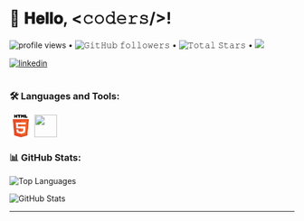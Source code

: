 <!-- Título principal del perfil -->
<h1>
  👋 𝐇𝐞𝐥𝐥𝐨, &lt;𝚌𝚘𝚍𝚎𝚛𝚜/&gt;!
</h1>

<!-- Título principal del perfil 
<p align="center">
  <a href="https://github.com/ryo-ma/github-profile-trophy">
    <img src="https://github-profile-trophy.vercel.app/?username=kl4rkx&theme=flat&no-frame=true&margin-w=15" alt="Achievements" />
  </a>
</p>-->

<p>
  <img alt = "profile views" src="https://komarev.com/ghpvc/?username=kl4rkx&style=flat&color=blue"/> •   
  <img alt="𝙶𝚒𝚝𝙷𝚞𝚋 𝚏𝚘𝚕𝚕𝚘𝚠𝚎𝚛𝚜" src="https://img.shields.io/github/followers/kl4rkx?label=Followers&style=social"/> •
  <img src="https://img.shields.io/github/stars/kl4rkx?label=Stars" alt="𝚃𝚘𝚝𝚊𝚕 𝚂𝚝𝚊𝚛𝚜"/> •
  <a href="https://github.com/sponsors/kl4rkx"><img src="https://img.shields.io/static/v1?label=Sponsor&message=%E2%9D%A4&logo=GitHub&color=%23fe8e86"/></a>
</p>

[![linkedin](https://linkedin-github-readme.onrender.com/api/render/David%20Castillo/Técnico%20Informático/Estudiante/Grado%20Superior/dark/https%3A%2F%2Fmedia.licdn.com%2Fdms%2Fimage%2Fv2%2FD4E03AQG4NXhEOd8Uvw%2Fprofile-displayphoto-scale_200_200%2FB4EZeO9ocFHcAc-%2F0%2F1750450211133%3Fe%3D1755734400%26v%3Dbeta%26t%3DQDR3xY6unEcG58FyjdLa_P6y0Q2Cv8EVXYkklZMDdPo)](https://www.linkedin.com/in/david-castillo-carmona-298835309/)

#

<h3>🛠️ Languages and Tools:</h3>
<p>
  <code><img height="40" width="40" src="https://raw.githubusercontent.com/github/explore/80688e429a7d4ef2fca1e82350fe8e3517d3494d/topics/html/html.png"/></code>
  <code><img height="40" width="40" src="https://cdn.iconscout.com/icon/free/png-256/css-131-722685.png"/></code>
</p>

<h3>📊 GitHub Stats:</h3>
<p>
  <img src="https://github-readme-stats.vercel.app/api/top-langs?username=kl4rkx&show_icons=true&locale=en&layout=compact" alt="Top Languages" />
</p>
<p>
  <img src="https://github-readme-stats.vercel.app/api?username=kl4rkx&show_icons=true&locale=en" alt="GitHub Stats" />
</p>

---



